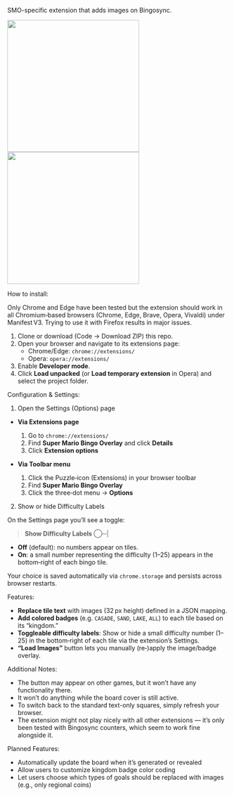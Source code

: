 SMO-specific extension that adds images on Bingosync.

<p>
  <img src="https://github.com/user-attachments/assets/50788279-c6a6-47ea-a8e3-cd70de20b489" width="300px">
  <img src="https://github.com/user-attachments/assets/e80e9c45-3c50-43c6-93c8-323fe300fc36" width="300px">
</p>

How to install:

Only Chrome and Edge have been tested but the extension should work in all Chromium‑based browsers (Chrome, Edge, Brave, Opera, Vivaldi) under Manifest V3. Trying to use it with Firefox results in major issues.

1. Clone or download (Code -> Download ZIP) this repo.  
2. Open your browser and navigate to its extensions page:  
   - Chrome/Edge: `chrome://extensions/`  
   - Opera: `opera://extensions/`  
3. Enable **Developer mode**.  
4. Click **Load unpacked** (or **Load temporary extension** in Opera) and select the project folder.

Configuration & Settings:

1. Open the Settings (Options) page

- **Via Extensions page**  
  1. Go to `chrome://extensions/`  
  2. Find **Super Mario Bingo Overlay** and click **Details**  
  3. Click **Extension options**  

- **Via Toolbar menu**  
  1. Click the Puzzle‑icon (Extensions) in your browser toolbar  
  2. Find **Super Mario Bingo Overlay**  
  3. Click the three‑dot menu → **Options**

2. Show or hide Difficulty Labels

On the Settings page you’ll see a toggle:

> **Show Difficulty Labels**  ◯─|   

- **Off** (default): no numbers appear on tiles.  
- **On**: a small number representing the difficulty (1–25) appears in the bottom‑right of each bingo tile.  

Your choice is saved automatically via `chrome.storage` and persists across browser restarts.
 

Features:
- **Replace tile text** with images (32 px height) defined in a JSON mapping.  
- **Add colored badges** (e.g. `CASADE`, `SAND`, `LAKE`, `ALL`) to each tile based on its “kingdom.”
- **Toggleable difficulty labels**: Show or hide a small difficulty number (1–25) in the bottom‑right of each tile via the extension’s Settings.   
- **“Load Images”** button lets you manually (re‑)apply the image/badge overlay.  

Additional Notes:
- The button may appear on other games, but it won’t have any functionality there.
- It won’t do anything while the board cover is still active.
- To switch back to the standard text-only squares, simply refresh your browser.
- The extension might not play nicely with all other extensions — it’s only been tested with Bingosync counters, which seem to work fine alongside it.

Planned Features:
- Automatically update the board when it’s generated or revealed
- Allow users to customize kingdom badge color coding
- Let users choose which types of goals should be replaced with images (e.g., only regional coins)
